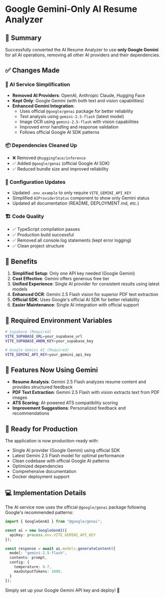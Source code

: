 # Google Gemini-Only AI Resume Analyzer

## 🎯 Summary

Successfully converted the AI Resume Analyzer to use **only Google Gemini** for all AI operations, removing all other AI providers and their dependencies.

## ✅ Changes Made

### 🤖 AI Service Simplification

- **Removed AI Providers**: OpenAI, Anthropic Claude, Hugging Face
- **Kept Only**: Google Gemini (with both text and vision capabilities)
- **Enhanced Gemini Integration**:
  - Uses official `@google/genai` package for better reliability
  - Text analysis using `gemini-2.5-flash` (latest model)
  - Image OCR using `gemini-2.5-flash` with vision capabilities
  - Improved error handling and response validation
  - Follows official Google AI SDK patterns

### 📦 Dependencies Cleaned Up

- ❌ Removed `@huggingface/inference`
- ✅ Added `@google/genai` (official Google AI SDK)
- ✅ Reduced bundle size and improved reliability

### 🔧 Configuration Updates

- Updated `.env.example` to only require `VITE_GEMINI_API_KEY`
- Simplified `AIProviderStatus` component to show only Gemini status
- Updated all documentation (README, DEPLOYMENT.md, etc.)

### 🏗️ Code Quality

- ✅ TypeScript compilation passes
- ✅ Production build successful
- ✅ Removed all console.log statements (kept error logging)
- ✅ Clean project structure

## 🚀 Benefits

1. **Simplified Setup**: Only one API key needed (Google Gemini)
2. **Cost Effective**: Gemini offers generous free tier
3. **Unified Experience**: Single AI provider for consistent results using latest models
4. **Enhanced OCR**: Gemini 2.5 Flash vision for superior PDF text extraction
5. **Official SDK**: Uses Google's official AI SDK for better reliability
6. **Easier Maintenance**: Single AI integration with official support

## 🔑 Required Environment Variables

```bash
# Supabase (Required)
VITE_SUPABASE_URL=your_supabase_url
VITE_SUPABASE_ANON_KEY=your_supabase_key

# Google Gemini AI (Required)
VITE_GEMINI_API_KEY=your_gemini_api_key
```

## 🎪 Features Now Using Gemini

- **Resume Analysis**: Gemini 2.5 Flash analyzes resume content and provides structured feedback
- **PDF Text Extraction**: Gemini 2.5 Flash with vision extracts text from PDF images
- **ATS Scoring**: AI-powered ATS compatibility scoring
- **Improvement Suggestions**: Personalized feedback and recommendations

## 🚢 Ready for Production

The application is now production-ready with:

- Single AI provider (Google Gemini) using official SDK
- Latest Gemini 2.5 Flash model for optimal performance
- Clean codebase with official Google AI patterns
- Optimized dependencies
- Comprehensive documentation
- Docker deployment support

## 💻 Implementation Details

The AI service now uses the official `@google/genai` package following Google's recommended patterns:

```typescript
import { GoogleGenAI } from "@google/genai";

const ai = new GoogleGenAI({
  apiKey: process.env.VITE_GEMINI_API_KEY
});

const response = await ai.models.generateContent({
  model: "gemini-2.5-flash",
  contents: prompt,
  config: {
    temperature: 0.7,
    maxOutputTokens: 1000,
  }
});
```

Simply set up your Google Gemini API key and deploy! 🎉
